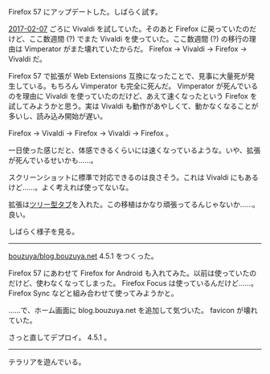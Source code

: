 Firefox 57 にアップデートした。しばらく試す。

[2017-02-07][] ごろに Vivaldi を試していた。そのあと Firefox に戻っていたのだけど、ここ数週間 (?) でまた Vivaldi を使っていた。ここ数週間 (?) の移行の理由は Vimperator がまた壊れていたからだ。 Firefox -> Vivaldi -> Firefox -> Vivaldi だ。

Firefox 57 で拡張が Web Extensions 互換になったことで、見事に大量死が発生している。もちろん Vimperator も完全に死んだ。 Vimperator が死んでいるのを理由に Vivaldi を使っていたのだけど、あえて速くなったという Firefox を試してみようかと思う。実は Vivaldi も動作があやしくて、動かなくなることが多いし、読み込み開始が遅い。

Firefox -> Vivaldi -> Firefox -> Vivaldi -> Firefox 。

一日使った感じだと、体感できるくらいには速くなっているような。いや、拡張が死んでいるせいかも……。

スクリーンショットに標準で対応できるのは良さそう。これは Vivaldi にもあるけど……。よく考えれば使ってないな。

拡張は[ツリー型タブ](https://addons.mozilla.org/ja/firefox/addon/tree-style-tab/)を入れた。この移植はかなり頑張ってるんじゃないか……。良い。

しばらく様子を見る。

-----

[bouzuya/blog.bouzuya.net][] 4.5.1 をつくった。

Firefox 57 にあわせて Firefox for Android も入れてみた。以前は使っていたのだけど、使わなくなってしまった。 Firefox Focus は使っているんだけど……。 Firefox Sync などと組み合わせて使ってみようかと。

……で、ホーム画面に blog.bouzuya.net を追加して気づいた。 favicon が壊れていた。

さっと直してデプロイ。 4.5.1 。

-----

テラリアを遊んでいる。

[2017-02-07]: https://blog.bouzuya.net/2017/02/07/
[bouzuya/blog.bouzuya.net]: https://github.com/bouzuya/blog.bouzuya.net

